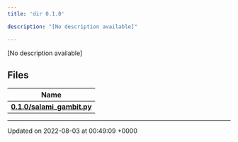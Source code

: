 ```yaml
---
title: 'dir 0.1.0'

description: "[No description available]"

---
```







[No description available]

## Files

| Name           |
| -------------- |
| **[0.1.0/salami_gambit.py](/documentation/code/main/files/salami__gambit_8py/#file-salami-gambit.py)**  |






-------------------------------

Updated on 2022-08-03 at 00:49:09 +0000
